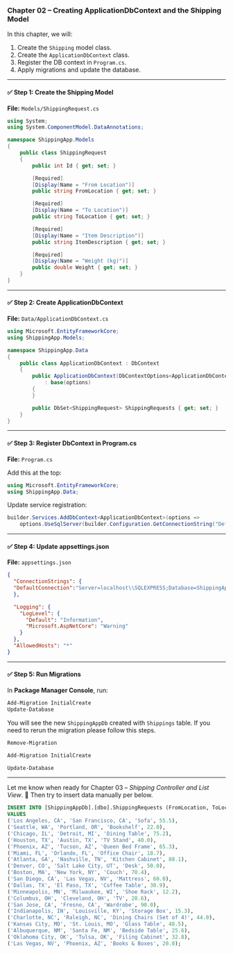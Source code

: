 ### Chapter 02 – Creating ApplicationDbContext and the Shipping Model

In this chapter, we will:
1. Create the `Shipping` model class.
2. Create the `ApplicationDbContext` class.
3. Register the DB context in `Program.cs`.
4. Apply migrations and update the database.

---

#### ✅ Step 1: Create the Shipping Model

**File:** `Models/ShippingRequest.cs`

```csharp
using System;
using System.ComponentModel.DataAnnotations;

namespace ShippingApp.Models
{
    public class ShippingRequest
    {
        public int Id { get; set; }

        [Required]
        [Display(Name = "From Location")]
        public string FromLocation { get; set; }

        [Required]
        [Display(Name = "To Location")]
        public string ToLocation { get; set; }

        [Required]
        [Display(Name = "Item Description")]
        public string ItemDescription { get; set; }

        [Required]
        [Display(Name = "Weight (kg)")]
        public double Weight { get; set; }
    }
}
```

---

#### ✅ Step 2: Create ApplicationDbContext

**File:** `Data/ApplicationDbContext.cs`

```csharp
using Microsoft.EntityFrameworkCore;
using ShippingApp.Models;

namespace ShippingApp.Data
{
    public class ApplicationDbContext : DbContext
    {
        public ApplicationDbContext(DbContextOptions<ApplicationDbContext> options)
            : base(options)
        {
        }

        public DbSet<ShippingRequest> ShippingRequests { get; set; }
    }
}

```

---

#### ✅ Step 3: Register DbContext in Program.cs

**File:** `Program.cs`

Add this at the top:
```csharp
using Microsoft.EntityFrameworkCore;
using ShippingApp.Data;
```

Update service registration:
```csharp
builder.Services.AddDbContext<ApplicationDbContext>(options =>
    options.UseSqlServer(builder.Configuration.GetConnectionString("DefaultConnection")));
```

---

#### ✅ Step 4: Update appsettings.json

**File:** `appsettings.json`

```json
{
  "ConnectionStrings": {
  "DefaultConnection":"Server=localhost\\SQLEXPRESS;Database=ShippingAppDb;Trusted_Connection=True;TrustServerCertificate=True"
  },

  "Logging": {
    "LogLevel": {
      "Default": "Information",
      "Microsoft.AspNetCore": "Warning"
    }
  },
  "AllowedHosts": "*"
}

```

---

#### ✅ Step 5: Run Migrations

In **Package Manager Console**, run:

```powershell
Add-Migration InitialCreate
Update-Database
```

You will see the new `ShippingAppDb` created with `Shippings` table.
If you need to rerun the migration please follow this steps.
```powershell
Remove-Migration

Add-Migration InitialCreate

Update-Database
```
---

Let me know when ready for Chapter 03 – *Shipping Controller and List View*. 🚚
Then try to insert data manually per below.


```sql
INSERT INTO [ShippingAppDb].[dbo].ShippingRequests (FromLocation, ToLocation, ItemDescription, Weight)
VALUES 
('Los Angeles, CA', 'San Francisco, CA', 'Sofa', 55.5),
('Seattle, WA', 'Portland, OR', 'Bookshelf', 22.0),
('Chicago, IL', 'Detroit, MI', 'Dining Table', 75.2),
('Houston, TX', 'Austin, TX', 'TV Stand', 40.0),
('Phoenix, AZ', 'Tucson, AZ', 'Queen Bed Frame', 65.3),
('Miami, FL', 'Orlando, FL', 'Office Chair', 18.7),
('Atlanta, GA', 'Nashville, TN', 'Kitchen Cabinet', 88.1),
('Denver, CO', 'Salt Lake City, UT', 'Desk', 50.0),
('Boston, MA', 'New York, NY', 'Couch', 70.4),
('San Diego, CA', 'Las Vegas, NV', 'Mattress', 60.0),
('Dallas, TX', 'El Paso, TX', 'Coffee Table', 30.9),
('Minneapolis, MN', 'Milwaukee, WI', 'Shoe Rack', 12.2),
('Columbus, OH', 'Cleveland, OH', 'TV', 28.6),
('San Jose, CA', 'Fresno, CA', 'Wardrobe', 90.0),
('Indianapolis, IN', 'Louisville, KY', 'Storage Box', 15.3),
('Charlotte, NC', 'Raleigh, NC', 'Dining Chairs (Set of 4)', 44.0),
('Kansas City, MO', 'St. Louis, MO', 'Glass Table', 48.5),
('Albuquerque, NM', 'Santa Fe, NM', 'Bedside Table', 25.6),
('Oklahoma City, OK', 'Tulsa, OK', 'Filing Cabinet', 32.8),
('Las Vegas, NV', 'Phoenix, AZ', 'Books & Boxes', 20.0);

```


